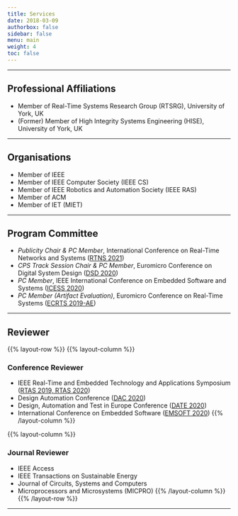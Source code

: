 ```yaml
---
title: Services
date: 2018-03-09
authorbox: false
sidebar: false
menu: main
weight: 4
toc: false
---
```


---

## Professional Affiliations

- Member of Real-Time Systems Research Group (RTSRG), University of York, UK
- (Former) Member of High Integrity Systems Engineering (HISE), University of York, UK


---

## Organisations

- Member of IEEE 
- Member of IEEE Computer Society (IEEE CS)
- Member of IEEE Robotics and Automation Society (IEEE RAS)
- Member of ACM
- Member of IET (MIET)


---

## Program Committee

- *Publicity Chair & PC Member*, International Conference on Real-Time Networks and Systems (<u>RTNS 2021</u>)
- *CPS Track Session Chair & PC Member*, Euromicro Conference on Digital System Design (<u>DSD 2020</u>)
- *PC Member*, IEEE International Conference on Embedded Software and Systems (<u>ICESS 2020</u>)
- *PC Member (Artifact Evaluation)*, Euromicro Conference on Real-Time Systems (<u>ECRTS 2019-AE</u>)


---

## Reviewer

{{% layout-row %}}
{{% layout-column %}}
### Conference Reviewer

- IEEE Real-Time and Embedded Technology and Applications Symposium (<u>RTAS 2019, RTAS 2020</u>)
- Design Automation Conference (<u>DAC 2020</u>)
- Design, Automation and Test in Europe Conference (<u>DATE 2020</u>)
- International Conference on Embedded Software (<u>EMSOFT 2020</u>)
{{% /layout-column %}}

{{% layout-column %}}
### Journal Reviewer

- IEEE Access
- IEEE Transactions on Sustainable Energy
- Journal of Circuits, Systems and Computers
- Microprocessors and Microsystems (MICPRO)
{{% /layout-column %}}
{{% /layout-row %}}

---
